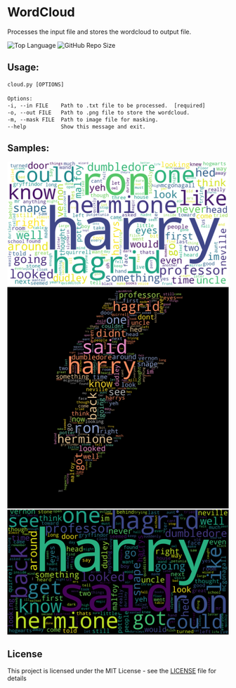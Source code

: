 # WordCloud
Processes the input file and stores the wordcloud to output file.

![Top Language](https://img.shields.io/github/languages/top/ashish-lamsal/wordcloud?style=flat-square)
![GitHub Repo Size](https://img.shields.io/github/languages/code-size/ashish-lamsal/wordcloud?style=flat-square&logo=GitHub)

## Usage: 

    cloud.py [OPTIONS]

    Options:
    -i, --in FILE    Path to .txt file to be processed.  [required]
    -o, --out FILE   Path to .png file to store the wordcloud.
    -m, --mask FILE  Path to image file for masking.
    --help           Show this message and exit.

## Samples:

![Image of Sample0](/sample/harry0.png)
![Image of Sample1](/sample/harry1.png)
![Image of Sample2](/sample/harry2.png)

## License

This project is licensed under the MIT License - see the [LICENSE](LICENSE) file for details

